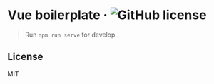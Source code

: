 # Vue boilerplate &middot; ![GitHub license](https://img.shields.io/badge/license-MIT-blue.svg)


> Run `npm run serve` for develop.

## License

MIT
